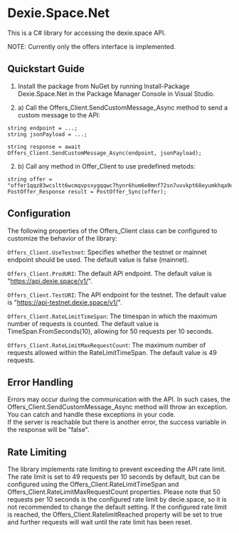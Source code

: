 # Dexie.Space.Net
This is a C# library for accessing the dexie.space API.

NOTE: Currently only the offers interface is implemented.

## Quickstart Guide
1. Install the package from NuGet by running Install-Package Dexie.Space.Net in the Package Manager Console in Visual Studio.

2. a) Call the Offers_Client.SendCustomMessage_Async method to send a custom message to the API:
```
string endpoint = ...;
string jsonPayload = ...;

string response = await Offers_Client.SendCustomMessage_Async(endpoint, jsonPayload);
```

2. b) Call any method in Offer_Client to use predefined metods:
```
string offer = "offer1qqz83wcsltt6wcmqvpsxygqqwc7hynr6hum6e0mnf72sn7uvvkpt68eyumkhqa9qmxpk8znenf...";
PostOffer_Response result = PostOffer_Sync(offer);
```

## Configuration
The following properties of the Offers_Client class can be configured to customize the behavior of the library:

`Offers_Client.UseTestnet`: Specifies whether the testnet or mainnet endpoint should be used. The default value is false (mainnet).

`Offers_Client.ProdURI`: The default API endpoint. The default value is "https://api.dexie.space/v1/".

`Offers_Client.TestURI`: The API endpoint for the testnet. The default value is "https://api-testnet.dexie.space/v1/".

`Offers_Client.RateLimitTimeSpan`: The timespan in which the maximum number of requests is counted. The default value is TimeSpan.FromSeconds(10), allowing for 50 requests per 10 seconds.

`Offers_Client.RateLimitMaxRequestCount`: The maximum number of requests allowed within the RateLimitTimeSpan. The default value is 49 requests.

## Error Handling
Errors may occur during the communication with the API. In such cases, the Offers_Client.SendCustomMessage_Async method will throw an exception. You can catch and handle these exceptions in your code.  
If the server is reachable but there is another error, the success variable in the response will be "false".

## Rate Limiting
The library implements rate limiting to prevent exceeding the API rate limit. 
The rate limit is set to 49 requests per 10 seconds by default, but can be configured using the Offers_Client.RateLimitTimeSpan and Offers_Client.RateLimitMaxRequestCount properties. 
Please note that 50 requests per 10 seconds is the configured rate limit by decie.space, so it is not recommended to change the default setting.
If the configured rate limit is reached, the Offers_Client.RatelimitReached property will be set to true and further requests will wait until the rate limit has been reset.
